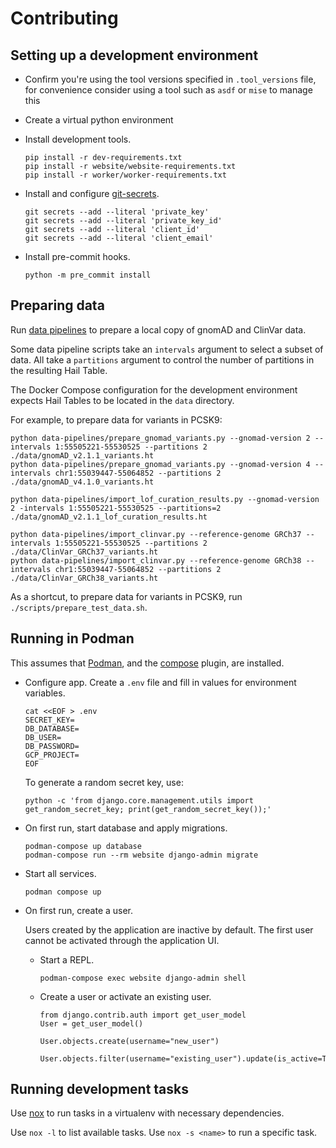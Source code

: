 # Contributing

## Setting up a development environment

- Confirm you're using the tool versions specified in `.tool_versions` file, for convenience consider using a tool such as `asdf` or `mise` to manage this

- Create a virtual python environment

- Install development tools.

  ```
  pip install -r dev-requirements.txt
  pip install -r website/website-requirements.txt
  pip install -r worker/worker-requirements.txt
  ```

- Install and configure [git-secrets](https://github.com/awslabs/git-secrets).

  ```
  git secrets --add --literal 'private_key'
  git secrets --add --literal 'private_key_id'
  git secrets --add --literal 'client_id'
  git secrets --add --literal 'client_email'
  ```

- Install pre-commit hooks.

  ```
  python -m pre_commit install
  ```

## Preparing data

Run [data pipelines](./data-pipelines/README.md) to prepare a local copy of gnomAD and ClinVar data.

Some data pipeline scripts take an `intervals` argument to select a subset of data.
All take a `partitions` argument to control the number of partitions in the resulting Hail Table.

The Docker Compose configuration for the development environment expects Hail Tables to be located in the `data` directory.

For example, to prepare data for variants in PCSK9:

```
python data-pipelines/prepare_gnomad_variants.py --gnomad-version 2 --intervals 1:55505221-55530525 --partitions 2 ./data/gnomAD_v2.1.1_variants.ht
python data-pipelines/prepare_gnomad_variants.py --gnomad-version 4 --intervals chr1:55039447-55064852 --partitions 2 ./data/gnomAD_v4.1.0_variants.ht

python data-pipelines/import_lof_curation_results.py --gnomad-version 2 -intervals 1:55505221-55530525 --partitions=2 ./data/gnomAD_v2.1.1_lof_curation_results.ht

python data-pipelines/import_clinvar.py --reference-genome GRCh37 --intervals 1:55505221-55530525 --partitions 2 ./data/ClinVar_GRCh37_variants.ht
python data-pipelines/import_clinvar.py --reference-genome GRCh38 --intervals chr1:55039447-55064852 --partitions 2 ./data/ClinVar_GRCh38_variants.ht
```

As a shortcut, to prepare data for variants in PCSK9, run `./scripts/prepare_test_data.sh`.

## Running in Podman

This assumes that [Podman](https://podman.io/), and the [compose](https://github.com/containers/podman-compose) plugin, are installed.

- Configure app. Create a `.env` file and fill in values for environment variables.

  ```
  cat <<EOF > .env
  SECRET_KEY=
  DB_DATABASE=
  DB_USER=
  DB_PASSWORD=
  GCP_PROJECT=
  EOF
  ```

  To generate a random secret key, use:

  ```
  python -c 'from django.core.management.utils import get_random_secret_key; print(get_random_secret_key());'
  ```

- On first run, start database and apply migrations.

  ```
  podman-compose up database
  podman-compose run --rm website django-admin migrate
  ```

- Start all services.

  ```
  podman compose up
  ```

- On first run, create a user.

  Users created by the application are inactive by default. The first user cannot be activated through the application UI.

  - Start a REPL.

    ```
    podman-compose exec website django-admin shell
    ```

  - Create a user or activate an existing user.

    ```
    from django.contrib.auth import get_user_model
    User = get_user_model()

    User.objects.create(username="new_user")

    User.objects.filter(username="existing_user").update(is_active=True)
    ```

## Running development tasks

Use [nox](https://nox.thea.codes/en/stable/) to run tasks in a virtualenv with necessary dependencies.

Use `nox -l` to list available tasks. Use `nox -s <name>` to run a specific task.
